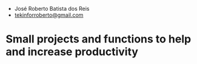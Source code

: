 - José Roberto Batista dos Reis
- tekinforroberto@gmail.com
# Small projects and functions to help and increase productivity
